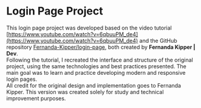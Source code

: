 # Login Page Project  

This login page project was developed based on the video tutorial [https://www.youtube.com/watch?v=6qbuuPM_de4](https://www.youtube.com/watch?v=6qbuuPM_de4) and the GitHub repository [Fernanda-Kipper/login-page](https://github.com/Fernanda-Kipper/login-page/tree/feat/initial-config), both created by **Fernanda Kipper | Dev**.  
Following the tutorial, I recreated the interface and structure of the original project, using the same technologies and best practices presented. The main goal was to learn and practice developing modern and responsive login pages.  
All credit for the original design and implementation goes to Fernanda Kipper. This version was created solely for study and technical improvement purposes.  
